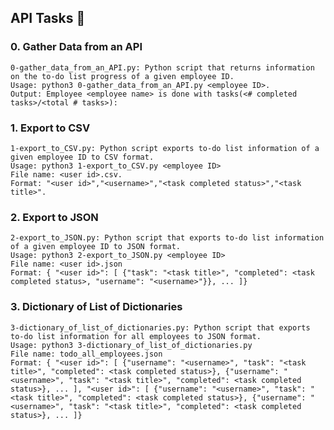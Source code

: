  <h2>API Tasks 📃</h2>
    <h3>0. Gather Data from an API</h3>
    <p>
        <code>0-gather_data_from_an_API.py: Python script that returns information on the to-do list progress of a given employee ID.
Usage: python3 0-gather_data_from_an_API.py &lt;employee ID&gt;.
Output: Employee &lt;employee name&gt; is done with tasks(&lt;# completed tasks&gt;/&lt;total # tasks&gt;):</code>
    </p>
    <h3>1. Export to CSV</h3>
    <p>
        <code>1-export_to_CSV.py: Python script exports to-do list information of a given employee ID to CSV format.
Usage: python3 1-export_to_CSV.py &lt;employee ID&gt;
File name: &lt;user id&gt;.csv.
Format: "&lt;user id&gt;","&lt;username&gt;","&lt;task completed status&gt;","&lt;task title&gt;".</code>
    </p>
    <h3>2. Export to JSON</h3>
    <p>
      <code>2-export_to_JSON.py: Python script that exports to-do list information of a given employee ID to JSON format.
Usage: python3 2-export_to_JSON.py &lt;employee ID&gt;
File name: &lt;user id&gt;.json
Format: { "&lt;user id&gt;": [ {"task": "&lt;task title&gt;", "completed": &lt;task completed status&gt;, "username": "&lt;username&gt;"}}, ... ]}</code>
    </p>
    <h3>3. Dictionary of List of Dictionaries</h3>
    <p>
        <code>3-dictionary_of_list_of_dictionaries.py: Python script that exports to-do list information for all employees to JSON format.
Usage: python3 3-dictionary_of_list_of_dictionaries.py
File name: todo_all_employees.json
Format: { "&lt;user id&gt;": [ {"username": "&lt;username&gt;", "task": "&lt;task title&gt;", "completed": &lt;task completed status&gt;}, {"username": "&lt;username&gt;", "task": "&lt;task title&gt;", "completed": &lt;task completed status&gt;}, ... ], "&lt;user id&gt;": [ {"username": "&lt;username&gt;", "task": "&lt;task title&gt;", "completed": &lt;task completed status&gt;}, {"username": "&lt;username&gt;", "task": "&lt;task title&gt;", "completed": &lt;task completed status&gt;}, ... ]}</code>
    </p>
